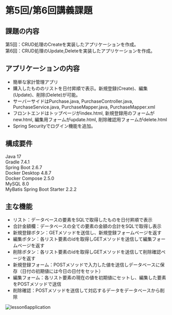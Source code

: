 # 第5回/第6回講義課題

## 課題の内容
第5回：CRUD処理のCreateを実装したアプリケーションを作成。  
第6回：CRUD処理のUpdate,Deleteを実装したアプリケーションを作成。

## アプリケーションの内容
- 簡単な家計管理アプリ
- 購入したもののリストを日付昇順で表示。新規登録(Create)、編集(Update)、削除(Delete)が可能。
- サーバーサイドはPurchase.java, PurchaseController.java, PurchaseService.java, PurchaseMapper.java, PurchaseMapper.xml
- フロントエンドはトップページがindex.html, 新規登録用のフォームがnew.html, 編集用フォームがupdate.html, 削除確認用フォームがdelete.html
- Spring Securityでログイン機能を追加。

## 構成要件
Java 17  
Gradle 7.4.1  
Spring Boot 2.6.7  
Docker Desktop 4.8.7  
Docker Compose 2.5.0  
MySQL 8.0  
MyBatis Spring Boot Starter 2.2.2  

## 主な機能
- リスト：データベースの要素をSQLで取得したものを日付昇順で表示
- 合計金額欄：データベースの全ての要素の金額の合計をSQLで取得し表示
- 新規登録ボタン：GETメソッドを送信し、新規登録フォームページを返す
- 編集ボタン：各リスト要素のidを取得しGETメソッドを送信して編集フォームページを返す
- 削除ボタン：各リスト要素のidを取得しGETメソッドを送信して削除確認ページを返す
- 新規登録フォーム：POSTメソッドで入力した値を送信しデータベースに保存（日付の初期値には今日の日付をセット）
- 編集フォーム：各リスト要素の現在の値を初期値にセットし、編集した要素をPOSTメソッドで送信
- 削除確認：POSTメソッドを送信して対応するデータをデータベースから削除

![lesson6application](https://user-images.githubusercontent.com/103230014/171185307-5d68514c-6b95-45dd-a69e-d368d2a93526.gif)





